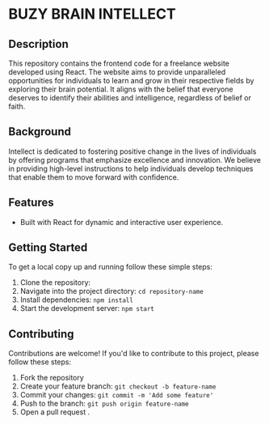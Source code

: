 

# BUZY BRAIN INTELLECT 

## Description

This repository contains the frontend code for a freelance website developed using React. The website aims to provide unparalleled opportunities for individuals to learn and grow in their respective fields by exploring their brain potential. It aligns with the belief that everyone deserves to identify their abilities and intelligence, regardless of belief or faith.

## Background

Intellect is dedicated to fostering positive change in the lives of individuals by offering programs that emphasize excellence and innovation. We believe in providing high-level instructions to help individuals develop techniques that enable them to move forward with confidence.

## Features

- Built with React for dynamic and interactive user experience.

## Getting Started

To get a local copy up and running follow these simple steps:

1. Clone the repository: 
2. Navigate into the project directory: `cd repository-name`
3. Install dependencies: `npm install`
4. Start the development server: `npm start`

## Contributing

Contributions are welcome! If you'd like to contribute to this project, please follow these steps:

1. Fork the repository
2. Create your feature branch: `git checkout -b feature-name`
3. Commit your changes: `git commit -m 'Add some feature'`
4. Push to the branch: `git push origin feature-name`
5. Open a pull request .
